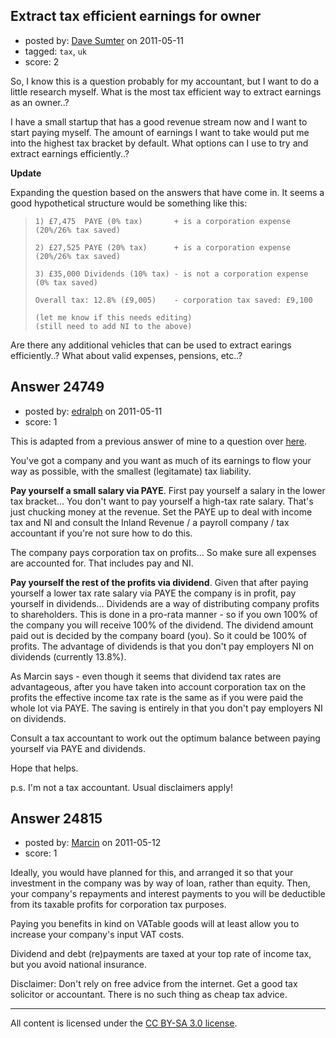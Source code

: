 ## Extract tax efficient earnings for owner

- posted by: [Dave Sumter](https://stackexchange.com/users/-1/10073-dave-sumter) on 2011-05-11
- tagged: `tax`, `uk`
- score: 2

So, I know this is a question probably for my accountant, but I want to do a little research myself. What is the most tax efficient way to extract earnings as an owner..?

I have a small startup that has a good revenue stream now and I want to start paying myself. The amount of earnings I want to take would put me into the highest tax bracket by default. What options can I use to try and extract earnings efficiently..?  

**Update**

Expanding the question based on the answers that have come in. It seems a good hypothetical structure would be something like this:

>     1) £7,475  PAYE (0% tax)       + is a corporation expense (20%/26% tax saved)
>     
>     2) £27,525 PAYE (20% tax)      + is a corporation expense (20%/26% tax saved)
>     
>     3) £35,000 Dividends (10% tax) - is not a corporation expense (0% tax saved)
>     
>     Overall tax: 12.8% (£9,005)    - corporation tax saved: £9,100
>
>     (let me know if this needs editing)
>     (still need to add NI to the above)

Are there any additional vehicles that can be used to extract earings efficiently..? What about valid expenses, pensions, etc..?



## Answer 24749

- posted by: [edralph](https://stackexchange.com/users/-1/9362-edralph) on 2011-05-11
- score: 1

<p>This is adapted from a previous answer of mine to a question over <a href="http://answers.onstartups.com/questions/24560/uk-contracting-how-much-to-put-aside-after-being-paid/">here</a>.</p>

<p>You've got a company and you want as much of its earnings to flow your way as possible, with the smallest (legitamate) tax liability.</p>

<p><strong>Pay yourself a small salary via PAYE</strong>. First pay yourself a salary in the lower tax bracket... You don't want to pay yourself a high-tax rate salary. That's just chucking money at the revenue. Set the PAYE up to deal with income tax and NI and consult the Inland Revenue / a payroll company / tax accountant if you're not sure how to do this.</p>

<p>The company pays corporation tax on profits... So make sure all expenses are accounted for. That includes pay and NI.</p>

<p><strong>Pay yourself the rest of the profits via dividend</strong>. Given that after paying yourself a lower tax rate salary via PAYE the company is in profit, pay yourself in dividends... Dividends are a way of distributing company profits to shareholders. This is done in a pro-rata manner - so if you own 100% of the company you will receive 100% of the dividend. The dividend amount paid out is decided by the company board (you). So it could be 100% of profits. The advantage of dividends is that you don't pay employers NI on dividends (currently 13.8%).</p>

<p>As Marcin says - even though it seems that dividend tax rates are advantageous, after you have taken into account corporation tax on the profits the effective income tax rate is the same as if you were paid the whole lot via PAYE.  The saving is entirely in that you don't pay employers NI on dividends.</p>

<p>Consult a tax accountant to work out the optimum balance between paying yourself via PAYE and dividends.</p>

<p>Hope that helps.</p>

<p>p.s. I'm not a tax accountant.  Usual disclaimers apply!</p>



## Answer 24815

- posted by: [Marcin](https://stackexchange.com/users/-1/8798-marcin) on 2011-05-12
- score: 1

Ideally, you would have planned for this, and arranged it so that your investment in the company was by way of loan, rather than equity. Then, your company's repayments and interest payments to you will be deductible from its taxable profits for corporation tax purposes.

Paying you benefits in kind on VATable goods will at least allow you to increase your company's input VAT costs.

Dividend and debt (re)payments are taxed at your top rate of income tax, but you avoid national insurance.

Disclaimer: Don't rely on free advice from the internet. Get a good tax solicitor or accountant. There is no such thing as cheap tax advice.



---

All content is licensed under the [CC BY-SA 3.0 license](https://creativecommons.org/licenses/by-sa/3.0/).
